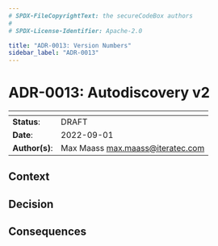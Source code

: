 ```yaml
---
# SPDX-FileCopyrightText: the secureCodeBox authors
#
# SPDX-License-Identifier: Apache-2.0

title: "ADR-0013: Version Numbers"
sidebar_label: "ADR-0013"
---
```

# ADR-0013: Autodiscovery v2

| <!-- -->       | <!-- --> |
|----------------|----------|
| **Status**:    | DRAFT |
| **Date**:      | 2022-09-01 |
| **Author(s)**: | Max Maass <max.maass@iteratec.com> |

## Context


## Decision


## Consequences

